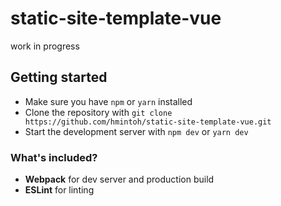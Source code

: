 # static-site-template-vue

work in progress

## Getting started

- Make sure you have `npm` or `yarn` installed
- Clone the repository with `git clone https://github.com/hmintoh/static-site-template-vue.git`
- Start the development server with `npm dev` or `yarn dev`

### What's included?

- **Webpack** for dev server and production build
- **ESLint** for linting
